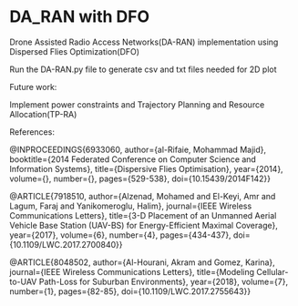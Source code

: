# DA_RAN with DFO

Drone Assisted Radio Access Networks(DA-RAN) implementation using Dispersed Flies Optimization(DFO)

Run the DA-RAN.py file to generate csv and txt files needed for 2D plot

Future work: 

Implement power constraints and Trajectory Planning and Resource Allocation(TP-RA)









References:

@INPROCEEDINGS{6933060,  author={al-Rifaie, Mohammad Majid},  booktitle={2014 Federated Conference on Computer Science and Information Systems},   title={Dispersive Flies Optimisation},   year={2014},  volume={},  number={},  pages={529-538},  doi={10.15439/2014F142}}

@ARTICLE{7918510,
  author={Alzenad, Mohamed and El-Keyi, Amr and Lagum, Faraj and Yanikomeroglu, Halim},
  journal={IEEE Wireless Communications Letters}, 
  title={3-D Placement of an Unmanned Aerial Vehicle Base Station (UAV-BS) for Energy-Efficient Maximal Coverage}, 
  year={2017},
  volume={6},
  number={4},
  pages={434-437},
  doi={10.1109/LWC.2017.2700840}}

@ARTICLE{8048502,
  author={Al-Hourani, Akram and Gomez, Karina},
  journal={IEEE Wireless Communications Letters}, 
  title={Modeling Cellular-to-UAV Path-Loss for Suburban Environments},
  year={2018},
  volume={7},
  number={1},
  pages={82-85},
  doi={10.1109/LWC.2017.2755643}}